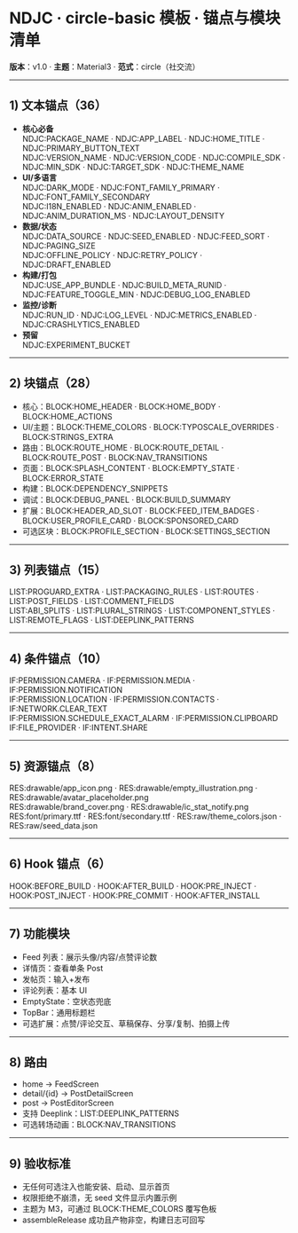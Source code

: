 # NDJC · circle-basic 模板 · 锚点与模块清单
**版本**：v1.0 · **主题**：Material3 · **范式**：circle（社交流）

---

## 1) 文本锚点（36）
- **核心必备**  
  NDJC:PACKAGE_NAME · NDJC:APP_LABEL · NDJC:HOME_TITLE · NDJC:PRIMARY_BUTTON_TEXT  
  NDJC:VERSION_NAME · NDJC:VERSION_CODE · NDJC:COMPILE_SDK · NDJC:MIN_SDK · NDJC:TARGET_SDK · NDJC:THEME_NAME
- **UI/多语言**  
  NDJC:DARK_MODE · NDJC:FONT_FAMILY_PRIMARY · NDJC:FONT_FAMILY_SECONDARY  
  NDJC:I18N_ENABLED · NDJC:ANIM_ENABLED · NDJC:ANIM_DURATION_MS · NDJC:LAYOUT_DENSITY
- **数据/状态**  
  NDJC:DATA_SOURCE · NDJC:SEED_ENABLED · NDJC:FEED_SORT · NDJC:PAGING_SIZE  
  NDJC:OFFLINE_POLICY · NDJC:RETRY_POLICY · NDJC:DRAFT_ENABLED
- **构建/打包**  
  NDJC:USE_APP_BUNDLE · NDJC:BUILD_META_RUNID · NDJC:FEATURE_TOGGLE_MIN · NDJC:DEBUG_LOG_ENABLED
- **监控/诊断**  
  NDJC:RUN_ID · NDJC:LOG_LEVEL · NDJC:METRICS_ENABLED · NDJC:CRASHLYTICS_ENABLED
- **预留**  
  NDJC:EXPERIMENT_BUCKET

---

## 2) 块锚点（28）
- 核心：BLOCK:HOME_HEADER · BLOCK:HOME_BODY · BLOCK:HOME_ACTIONS
- UI/主题：BLOCK:THEME_COLORS · BLOCK:TYPOSCALE_OVERRIDES · BLOCK:STRINGS_EXTRA
- 路由：BLOCK:ROUTE_HOME · BLOCK:ROUTE_DETAIL · BLOCK:ROUTE_POST · BLOCK:NAV_TRANSITIONS
- 页面：BLOCK:SPLASH_CONTENT · BLOCK:EMPTY_STATE · BLOCK:ERROR_STATE
- 构建：BLOCK:DEPENDENCY_SNIPPETS
- 调试：BLOCK:DEBUG_PANEL · BLOCK:BUILD_SUMMARY
- 扩展：BLOCK:HEADER_AD_SLOT · BLOCK:FEED_ITEM_BADGES · BLOCK:USER_PROFILE_CARD · BLOCK:SPONSORED_CARD
- 可选区块：BLOCK:PROFILE_SECTION · BLOCK:SETTINGS_SECTION

---

## 3) 列表锚点（15）
LIST:PROGUARD_EXTRA · LIST:PACKAGING_RULES · LIST:ROUTES · LIST:POST_FIELDS · LIST:COMMENT_FIELDS  
LIST:ABI_SPLITS · LIST:PLURAL_STRINGS · LIST:COMPONENT_STYLES · LIST:REMOTE_FLAGS · LIST:DEEPLINK_PATTERNS

---

## 4) 条件锚点（10）
IF:PERMISSION.CAMERA · IF:PERMISSION.MEDIA · IF:PERMISSION.NOTIFICATION  
IF:PERMISSION.LOCATION · IF:PERMISSION.CONTACTS · IF:NETWORK.CLEAR_TEXT  
IF:PERMISSION.SCHEDULE_EXACT_ALARM · IF:PERMISSION.CLIPBOARD  
IF:FILE_PROVIDER · IF:INTENT.SHARE

---

## 5) 资源锚点（8）
RES:drawable/app_icon.png · RES:drawable/empty_illustration.png · RES:drawable/avatar_placeholder.png  
RES:drawable/brand_cover.png · RES:drawable/ic_stat_notify.png  
RES:font/primary.ttf · RES:font/secondary.ttf · RES:raw/theme_colors.json · RES:raw/seed_data.json

---

## 6) Hook 锚点（6）
HOOK:BEFORE_BUILD · HOOK:AFTER_BUILD · HOOK:PRE_INJECT · HOOK:POST_INJECT · HOOK:PRE_COMMIT · HOOK:AFTER_INSTALL

---

## 7) 功能模块
- Feed 列表：展示头像/内容/点赞评论数
- 详情页：查看单条 Post
- 发帖页：输入+发布
- 评论列表：基本 UI
- EmptyState：空状态兜底
- TopBar：通用标题栏
- 可选扩展：点赞/评论交互、草稿保存、分享/复制、拍摄上传

---

## 8) 路由
- home → FeedScreen
- detail/{id} → PostDetailScreen
- post → PostEditorScreen
- 支持 Deeplink：LIST:DEEPLINK_PATTERNS
- 可选转场动画：BLOCK:NAV_TRANSITIONS

---

## 9) 验收标准
- 无任何可选注入也能安装、启动、显示首页
- 权限拒绝不崩溃，无 seed 文件显示内置示例
- 主题为 M3，可通过 BLOCK:THEME_COLORS 覆写色板
- assembleRelease 成功且产物非空，构建日志可回写
